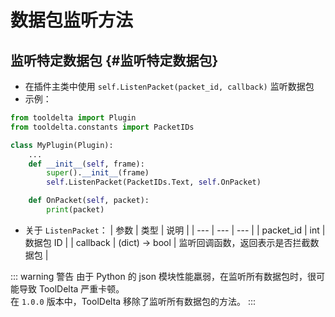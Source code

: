 # 数据包监听方法

## 监听特定数据包 {#监听特定数据包}


- 在插件主类中使用 `self.ListenPacket(packet_id, callback)` 监听数据包
- 示例：
```python
from tooldelta import Plugin
from tooldelta.constants import PacketIDs

class MyPlugin(Plugin):
    ...
    def __init__(self, frame):
        super().__init__(frame)
        self.ListenPacket(PacketIDs.Text, self.OnPacket)

    def OnPacket(self, packet):
        print(packet)
```
- 关于 `ListenPacket`：
    | 参数 | 类型 | 说明 |
    | --- | --- | --- |
    | packet_id | int | 数据包 ID |
    | callback | (dict) -> bool | 监听回调函数，返回表示是否拦截数据包 |



::: warning 警告
由于 Python 的 json 模块性能羸弱，在监听所有数据包时，很可能导致 ToolDelta 严重卡顿。  
在 `1.0.0` 版本中，ToolDelta 移除了监听所有数据包的方法。
:::
